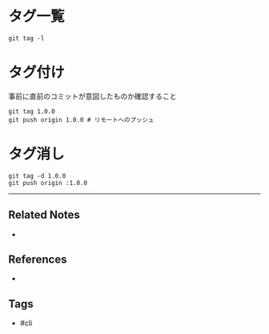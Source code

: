 # タグ一覧
`git tag -l`

# タグ付け
事前に直前のコミットが意図したものか確認すること
```
git tag 1.0.0
git push origin 1.0.0 # リモートへのプッシュ
```

# タグ消し
```
git tag -d 1.0.0
git push origin :1.0.0
```

---
## Related Notes
- 

## References
- 

## Tags
- #cli 